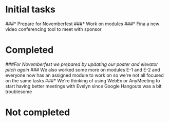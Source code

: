 # Initial tasks
###* Prepare for Novemberfest
###* Work on modules
###* Fina a new video conferencing tool to meet with sponsor

# Completed
###*For Novemberfest we prepared by updating our poster and elevator pitch again 
###* We also worked some more on modules E-1 and E-2 and everyone now has an assigned module to work on so we're not all focused on the same tasks
###* We're thinking of using WebEx or AnyMeeting to start having better meetings with Evelyn since Google Hangouts was a bit troublesome

# Not completed
###
